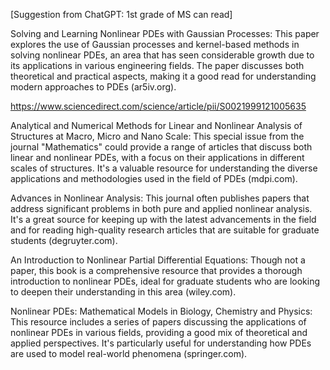 [Suggestion from ChatGPT: 1st grade of MS can read]

Solving and Learning Nonlinear PDEs with Gaussian Processes: This paper explores the use of Gaussian processes and kernel-based methods in solving nonlinear PDEs, an area that has seen considerable growth due to its applications in various engineering fields. The paper discusses both theoretical and practical aspects, making it a good read for understanding modern approaches to PDEs (ar5iv.org).

<https://www.sciencedirect.com/science/article/pii/S0021999121005635>

Analytical and Numerical Methods for Linear and Nonlinear Analysis of Structures at Macro, Micro and Nano Scale: This special issue from the journal "Mathematics" could provide a range of articles that discuss both linear and nonlinear PDEs, with a focus on their applications in different scales of structures. It's a valuable resource for understanding the diverse applications and methodologies used in the field of PDEs (mdpi.com).

Advances in Nonlinear Analysis: This journal often publishes papers that address significant problems in both pure and applied nonlinear analysis. It's a great source for keeping up with the latest advancements in the field and for reading high-quality research articles that are suitable for graduate students (degruyter.com).

An Introduction to Nonlinear Partial Differential Equations: Though not a paper, this book is a comprehensive resource that provides a thorough introduction to nonlinear PDEs, ideal for graduate students who are looking to deepen their understanding in this area (wiley.com).

Nonlinear PDEs: Mathematical Models in Biology, Chemistry and Physics: This resource includes a series of papers discussing the applications of nonlinear PDEs in various fields, providing a good mix of theoretical and applied perspectives. It's particularly useful for understanding how PDEs are used to model real-world phenomena (springer.com).
